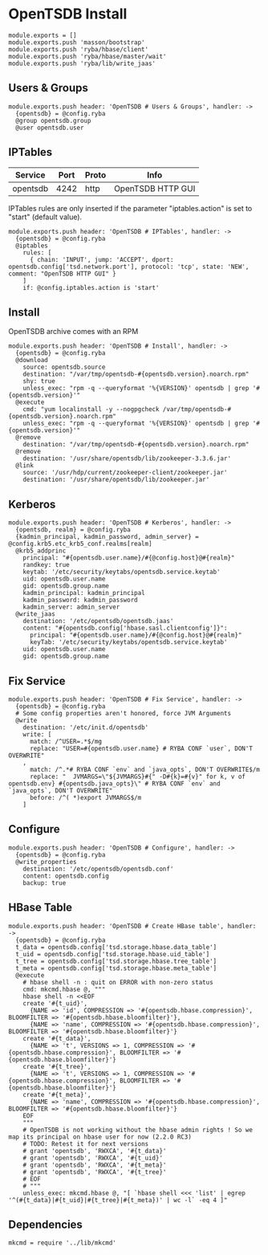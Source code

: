 
# OpenTSDB Install

    module.exports = []
    module.exports.push 'masson/bootstrap'
    module.exports.push 'ryba/hbase/client'
    module.exports.push 'ryba/hbase/master/wait'
    module.exports.push 'ryba/lib/write_jaas'

## Users & Groups

    module.exports.push header: 'OpenTSDB # Users & Groups', handler: ->
      {opentsdb} = @config.ryba
      @group opentsdb.group
      @user opentsdb.user

## IPTables

| Service  | Port | Proto | Info               |
|----------|------|-------|--------------------|
| opentsdb | 4242 | http  | OpenTSDB HTTP GUI  |

IPTables rules are only inserted if the parameter "iptables.action" is set to
"start" (default value).

    module.exports.push header: 'OpenTSDB # IPTables', handler: ->
      {opentsdb} = @config.ryba
      @iptables
        rules: [
          { chain: 'INPUT', jump: 'ACCEPT', dport: opentsdb.config['tsd.network.port'], protocol: 'tcp', state: 'NEW', comment: "OpenTSDB HTTP GUI" }
        ]
        if: @config.iptables.action is 'start'

## Install

OpenTSDB archive comes with an RPM

    module.exports.push header: 'OpenTSDB # Install', handler: ->
      {opentsdb} = @config.ryba
      @download
        source: opentsdb.source
        destination: "/var/tmp/opentsdb-#{opentsdb.version}.noarch.rpm"
        shy: true
        unless_exec: "rpm -q --queryformat '%{VERSION}' opentsdb | grep '#{opentsdb.version}'"
      @execute
        cmd: "yum localinstall -y --nogpgcheck /var/tmp/opentsdb-#{opentsdb.version}.noarch.rpm"
        unless_exec: "rpm -q --queryformat '%{VERSION}' opentsdb | grep '#{opentsdb.version}'"
      @remove
        destination: "/var/tmp/opentsdb-#{opentsdb.version}.noarch.rpm"
      @remove
        destination: '/usr/share/opentsdb/lib/zookeeper-3.3.6.jar'
      @link
        source: '/usr/hdp/current/zookeeper-client/zookeeper.jar'
        destination: '/usr/share/opentsdb/lib/zookeeper.jar'

## Kerberos

    module.exports.push header: 'OpenTSDB # Kerberos', handler: ->
      {opentsdb, realm} = @config.ryba
      {kadmin_principal, kadmin_password, admin_server} = @config.krb5.etc_krb5_conf.realms[realm] 
      @krb5_addprinc
        principal: "#{opentsdb.user.name}/#{@config.host}@#{realm}"
        randkey: true
        keytab: '/etc/security/keytabs/opentsdb.service.keytab'
        uid: opentsdb.user.name
        gid: opentsdb.group.name
        kadmin_principal: kadmin_principal
        kadmin_password: kadmin_password
        kadmin_server: admin_server
      @write_jaas
        destination: '/etc/opentsdb/opentsdb.jaas'
        content: "#{opentsdb.config['hbase.sasl.clientconfig']}":
          principal: "#{opentsdb.user.name}/#{@config.host}@#{realm}"
          keyTab: '/etc/security/keytabs/opentsdb.service.keytab'
        uid: opentsdb.user.name
        gid: opentsdb.group.name

## Fix Service

    module.exports.push header: 'OpenTSDB # Fix Service', handler: ->
      {opentsdb} = @config.ryba
      # Some config properties aren't honored, force JVM Arguments
      @write
        destination: '/etc/init.d/opentsdb'
        write: [
          match: /^USER=.*$/mg
          replace: "USER=#{opentsdb.user.name} # RYBA CONF `user`, DON'T OVERWRITE"
        ,
          match: /^.*# RYBA CONF `env` and `java_opts`, DON'T OVERWRITE$/m
          replace: "  JVMARGS=\"${JVMARGS}#{" -D#{k}=#{v}" for k, v of opentsdb.env} #{opentsdb.java_opts}\" # RYBA CONF `env` and `java_opts`, DON'T OVERWRITE"
          before: /^( *)export JVMARGS$/m
        ]

## Configure

    module.exports.push header: 'OpenTSDB # Configure', handler: ->
      {opentsdb} = @config.ryba
      @write_properties
        destination: '/etc/opentsdb/opentsdb.conf'
        content: opentsdb.config
        backup: true

## HBase Table

    module.exports.push header: 'OpenTSDB # Create HBase table', handler: ->
      {opentsdb} = @config.ryba
      t_data = opentsdb.config['tsd.storage.hbase.data_table']
      t_uid = opentsdb.config['tsd.storage.hbase.uid_table']
      t_tree = opentsdb.config['tsd.storage.hbase.tree_table']
      t_meta = opentsdb.config['tsd.storage.hbase.meta_table']
      @execute
        # hbase shell -n : quit on ERROR with non-zero status
        cmd: mkcmd.hbase @, """
        hbase shell -n <<EOF
        create '#{t_uid}',
          {NAME => 'id', COMPRESSION => '#{opentsdb.hbase.compression}', BLOOMFILTER => '#{opentsdb.hbase.bloomfilter}'},
          {NAME => 'name', COMPRESSION => '#{opentsdb.hbase.compression}', BLOOMFILTER => '#{opentsdb.hbase.bloomfilter}'}
        create '#{t_data}',
          {NAME => 't', VERSIONS => 1, COMPRESSION => '#{opentsdb.hbase.compression}', BLOOMFILTER => '#{opentsdb.hbase.bloomfilter}'}
        create '#{t_tree}',
          {NAME => 't', VERSIONS => 1, COMPRESSION => '#{opentsdb.hbase.compression}', BLOOMFILTER => '#{opentsdb.hbase.bloomfilter}'}    
        create '#{t_meta}',
          {NAME => 'name', COMPRESSION => '#{opentsdb.hbase.compression}', BLOOMFILTER => '#{opentsdb.hbase.bloomfilter}'}
        EOF
        """
        # OpenTSDB is not working without the hbase admin rights ! So we map its principal on hbase user for now (2.2.0 RC3)
        # TODO: Retest it for next versions
        # grant 'opentsdb', 'RWXCA', '#{t_data}'
        # grant 'opentsdb', 'RWXCA', '#{t_uid}'
        # grant 'opentsdb', 'RWXCA', '#{t_meta}'
        # grant 'opentsdb', 'RWXCA', '#{t_tree}'
        # EOF
        # """
        unless_exec: mkcmd.hbase @, "[ `hbase shell <<< 'list' | egrep '^(#{t_data}|#{t_uid}|#{t_tree}|#{t_meta})' | wc -l` -eq 4 ]"

## Dependencies

    mkcmd = require '../lib/mkcmd'
